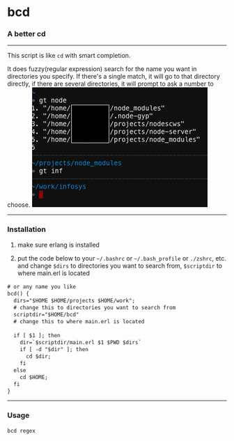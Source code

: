 # bcd
### A better cd
---

This script is like `cd` with smart completion.

It does fuzzy(regular expression) search for the name you want in directories you specify. If there's a single match, it will go to that directory directly, if there are several directories, it will prompt to ask a number to choose.
![demo](./demo.png?raw=true)

---

### Installation
1. make sure erlang is installed

2. put the code below to your `~/.bashrc` or `~/.bash_profile` or `./zshrc`, etc. and change `$dirs` to directories you want to search from, `$scriptdir` to where main.erl is located

```shell
# or any name you like
bcd() {
  dirs="$HOME $HOME/projects $HOME/work";
  # change this to directories you want to search from
  scriptdir="$HOME/bcd"
  # change this to where main.erl is located

  if [ $1 ]; then
    dir=`$scriptdir/main.erl $1 $PWD $dirs`
    if [ -d "$dir" ]; then
      cd $dir;
    fi
  else
    cd $HOME;
  fi
}
```

---

### Usage

`bcd regex`
